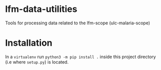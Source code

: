 # lfm-data-utilities

Tools for processing data related to the lfm-scope (ulc-malaria-scope)

# Installation

In a `virtualenv` run `python3 -m pip install .` inside this project directory (i.e where `setup.py`) is located.
